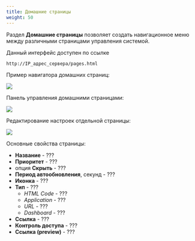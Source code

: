 ```yaml
---
title: Домашние страницы
weight: 50
---
```


Раздел **Домашние страницы** позволяет создать навигационное меню между различными страницами управления системой.

Данный интерфейс доступен по ссылке

```
http://IP_адрес_сервера/pages.html
```

Пример навигатора домашних страниц:

![](../ui-homepages-preview.png)

Панель управления домашними страницами:

![](../ui-homepages-admin.png)

Редактирование настроек отдельной страницы:

![](../ui-homepages-edit.png)

Основные свойства страницы:
- **Название** - ???
- **Приоритет** - ???
- опция **Скрыть** - ???
- **Период автообновления**, секунд - ???
- **Иконка** - ???
- **Тип** - ???
    - *HTML Code* - ???  
    - *Application* - ???  
    - *URL* - ???  
    - *Dashboard* - ???
- **Ссылка** - ???
- **Контроль доступа** - ???
- **Ссылка (preview)** - ???